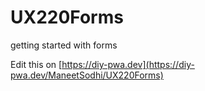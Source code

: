 # UX220Forms
getting started with forms

Edit this on [https://diy-pwa.dev](https://diy-pwa.dev/ManeetSodhi/UX220Forms)
